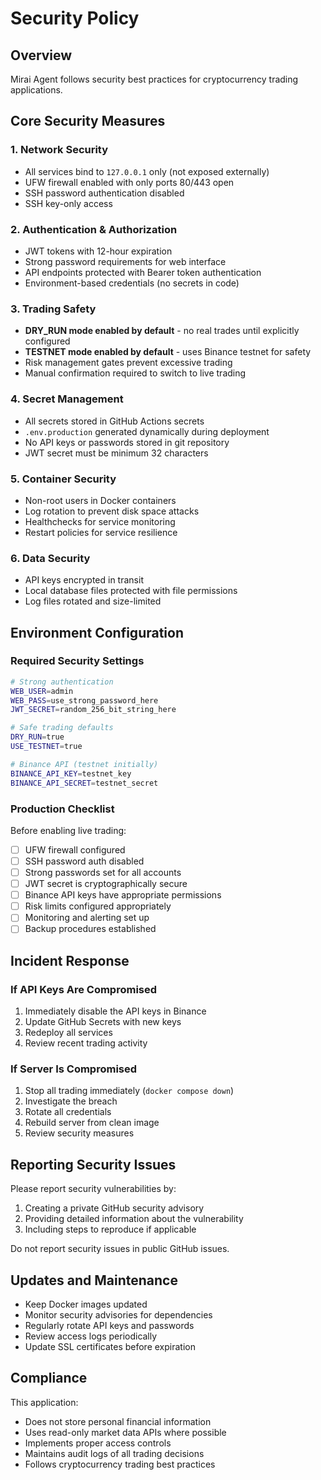 # Security Policy

## Overview

Mirai Agent follows security best practices for cryptocurrency trading applications.

## Core Security Measures

### 1. Network Security
- All services bind to `127.0.0.1` only (not exposed externally)
- UFW firewall enabled with only ports 80/443 open
- SSH password authentication disabled
- SSH key-only access

### 2. Authentication & Authorization
- JWT tokens with 12-hour expiration
- Strong password requirements for web interface
- API endpoints protected with Bearer token authentication
- Environment-based credentials (no secrets in code)

### 3. Trading Safety
- **DRY_RUN mode enabled by default** - no real trades until explicitly configured
- **TESTNET mode enabled by default** - uses Binance testnet for safety
- Risk management gates prevent excessive trading
- Manual confirmation required to switch to live trading

### 4. Secret Management
- All secrets stored in GitHub Actions secrets
- `.env.production` generated dynamically during deployment
- No API keys or passwords stored in git repository
- JWT secret must be minimum 32 characters

### 5. Container Security
- Non-root users in Docker containers
- Log rotation to prevent disk space attacks
- Healthchecks for service monitoring
- Restart policies for service resilience

### 6. Data Security
- API keys encrypted in transit
- Local database files protected with file permissions
- Log files rotated and size-limited

## Environment Configuration

### Required Security Settings

```bash
# Strong authentication
WEB_USER=admin
WEB_PASS=use_strong_password_here
JWT_SECRET=random_256_bit_string_here

# Safe trading defaults
DRY_RUN=true
USE_TESTNET=true

# Binance API (testnet initially)
BINANCE_API_KEY=testnet_key
BINANCE_API_SECRET=testnet_secret
```

### Production Checklist

Before enabling live trading:
- [ ] UFW firewall configured
- [ ] SSH password auth disabled  
- [ ] Strong passwords set for all accounts
- [ ] JWT secret is cryptographically secure
- [ ] Binance API keys have appropriate permissions
- [ ] Risk limits configured appropriately
- [ ] Monitoring and alerting set up
- [ ] Backup procedures established

## Incident Response

### If API Keys Are Compromised
1. Immediately disable the API keys in Binance
2. Update GitHub Secrets with new keys
3. Redeploy all services
4. Review recent trading activity

### If Server Is Compromised
1. Stop all trading immediately (`docker compose down`)
2. Investigate the breach
3. Rotate all credentials
4. Rebuild server from clean image
5. Review security measures

## Reporting Security Issues

Please report security vulnerabilities by:
1. Creating a private GitHub security advisory
2. Providing detailed information about the vulnerability
3. Including steps to reproduce if applicable

Do not report security issues in public GitHub issues.

## Updates and Maintenance

- Keep Docker images updated
- Monitor security advisories for dependencies
- Regularly rotate API keys and passwords
- Review access logs periodically
- Update SSL certificates before expiration

## Compliance

This application:
- Does not store personal financial information
- Uses read-only market data APIs where possible
- Implements proper access controls
- Maintains audit logs of all trading decisions
- Follows cryptocurrency trading best practices